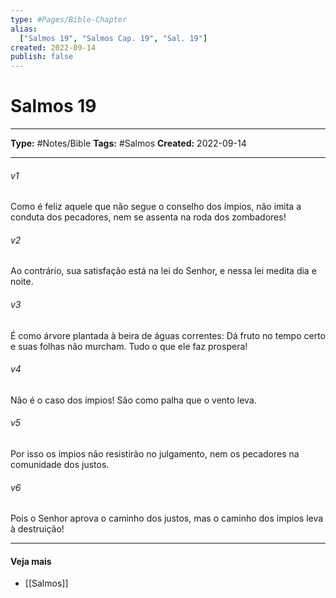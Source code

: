 ```yaml
---
type: #Pages/Bible-Chapter
alias:
  ["Salmos 19", "Salmos Cap. 19", "Sal. 19"]
created: 2022-09-14
publish: false
---
```


# Salmos 19

---

**Type:** #Notes/Bible
**Tags:** #Salmos
**Created:** 2022-09-14

---

###### v1
Como é feliz aquele que não segue o conselho dos ímpios, não imita a conduta dos pecadores, nem se assenta na roda dos zombadores!
###### v2
Ao contrário, sua satisfação está na lei do Senhor, e nessa lei medita dia e noite.
###### v3
É como árvore plantada à beira de águas correntes: Dá fruto no tempo certo e suas folhas não murcham. Tudo o que ele faz prospera!
###### v4
Não é o caso dos ímpios! São como palha que o vento leva.
###### v5
Por isso os ímpios não resistirão no julgamento, nem os pecadores na comunidade dos justos.
###### v6
Pois o Senhor aprova o caminho dos justos, mas o caminho dos ímpios leva à destruição!


---

#### Veja mais

- [[Salmos]]
